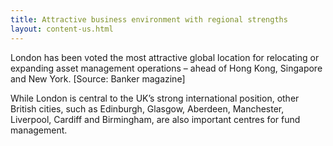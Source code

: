 ```yaml
---
title: Attractive business environment with regional strengths
layout: content-us.html
---
```


London has been voted the most attractive global location for relocating or expanding asset management operations – ahead of Hong Kong, Singapore and New York. [Source: Banker magazine]

While London is central to the UK’s strong international position, other British cities, such as Edinburgh, Glasgow, Aberdeen, Manchester, Liverpool, Cardiff and Birmingham, are also important centres for fund management.